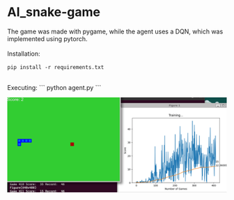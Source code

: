 # AI_snake-game
The game was made with pygame, while the agent uses a DQN, which was implemented using pytorch.
<br>
<br>
Installation:
```
pip install -r requirements.txt
```
<br>
Executing:
```
python agent.py
```
<br>

![gif](https://github.com/nogueira04/AI_snake-game/blob/main/ex.gif)
